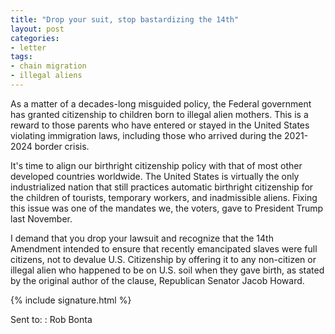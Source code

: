 ```yaml
---
title: "Drop your suit, stop bastardizing the 14th"
layout: post
categories:
- letter
tags: 
- chain migration
- illegal aliens
---
```


As a matter of a decades-long misguided policy, the Federal government has granted citizenship to children born to illegal alien mothers. This is a reward to those parents who have entered or stayed in the United States violating immigration laws, including those who arrived during the 2021-2024 border crisis.

It's time to align our birthright citizenship policy with that of most other developed countries worldwide. The United States is virtually the only industrialized nation that still practices automatic birthright citizenship for the children of tourists, temporary workers, and inadmissible aliens. Fixing this issue was one of the mandates we, the voters, gave to President Trump last November.

I demand that you drop your lawsuit and recognize that the 14th Amendment intended to ensure that recently emancipated slaves were full citizens, not to devalue U.S. Citizenship by offering it to any non-citizen or illegal alien who happened to be on U.S. soil when they gave birth, as stated by the original author of the clause, Republican Senator Jacob Howard.

{% include signature.html %}

Sent to:
: Rob Bonta
